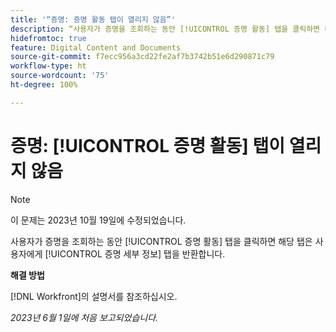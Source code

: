 ```yaml
---
title: '“증명: 증명 활동 탭이 열리지 않음”'
description: “사용자가 증명을 조회하는 동안 [!UICONTROL 증명 활동] 탭을 클릭하면 해당 탭은 사용자에게 [!UICONTROL 증명 세부 정보] 탭을 반환합니다.”
hidefromtoc: true
feature: Digital Content and Documents
source-git-commit: f7ecc956a3cd22fe2af7b3742b51e6d290871c79
workflow-type: ht
source-wordcount: '75'
ht-degree: 100%

---
```



# 증명: [!UICONTROL 증명 활동] 탭이 열리지 않음

>[!NOTE]
>
>이 문제는 2023년 10월 19일에 수정되었습니다.

사용자가 증명을 조회하는 동안 [!UICONTROL 증명 활동] 탭을 클릭하면 해당 탭은 사용자에게 [!UICONTROL 증명 세부 정보] 탭을 반환합니다.

**해결 방법**

[!DNL Workfront]의 설명서를 참조하십시오.

_2023년 6월 1일에 처음 보고되었습니다._
